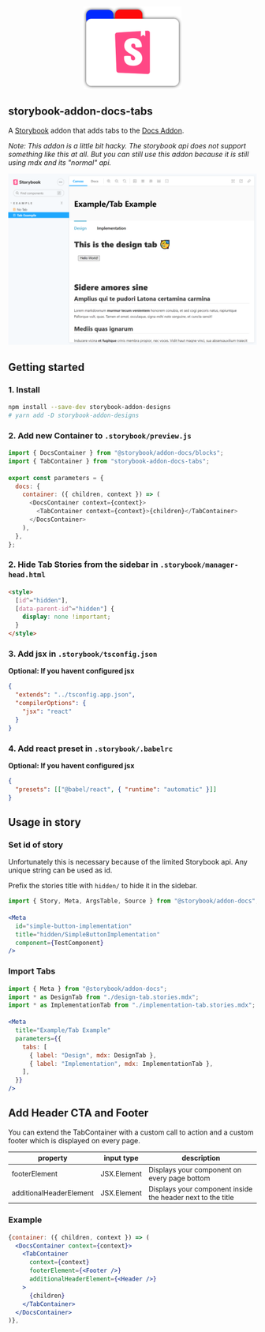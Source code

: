 <p align="center">
  <img src="logo.png">
</p>

## storybook-addon-docs-tabs

A [Storybook](https://github.com/storybooks/storybook) addon that adds tabs to the [Docs Addon](https://github.com/storybookjs/storybook/tree/next/addons/docs).

_Note: This addon is a little bit hacky. The storybook api does not support something like this at all. But you can still use this addon because it is still using mdx and its "normal" api._

<p align="center">
  <img src="screenshot.png">
</p>

## Getting started

### 1. Install

```sh
npm install --save-dev storybook-addon-designs
# yarn add -D storybook-addon-designs
```

### 2. Add new Container to `.storybook/preview.js`

```js
import { DocsContainer } from "@storybook/addon-docs/blocks";
import { TabContainer } from "storybook-addon-docs-tabs";

export const parameters = {
  docs: {
    container: ({ children, context }) => (
      <DocsContainer context={context}>
        <TabContainer context={context}>{children}</TabContainer>
      </DocsContainer>
    ),
  },
};
```

### 2. Hide Tab Stories from the sidebar in `.storybook/manager-head.html`

```html
<style>
  [id^="hidden"],
  [data-parent-id^="hidden"] {
    display: none !important;
  }
</style>
```

### 3. Add jsx in `.storybook/tsconfig.json`

**Optional: If you havent configured jsx**

```json
{
  "extends": "../tsconfig.app.json",
  "compilerOptions": {
    "jsx": "react"
  }
}
```

### 4. Add react preset in `.storybook/.babelrc`

**Optional: If you havent configured jsx**

```json
{
  "presets": [["@babel/react", { "runtime": "automatic" }]]
}
```

## Usage in story

### Set id of story

Unfortunately this is necessary because of the limited Storybook api. Any unique string can be used as id.

Prefix the stories title with `hidden/` to hide it in the sidebar.

```jsx
import { Story, Meta, ArgsTable, Source } from "@storybook/addon-docs";

<Meta
  id="simple-button-implementation"
  title="hidden/SimpleButtonImplementation"
  component={TestComponent}
/>
```

### Import Tabs

```jsx
import { Meta } from "@storybook/addon-docs";
import * as DesignTab from "./design-tab.stories.mdx";
import * as ImplementationTab from "./implementation-tab.stories.mdx";

<Meta
  title="Example/Tab Example"
  parameters={{
    tabs: [
      { label: "Design", mdx: DesignTab },
      { label: "Implementation", mdx: ImplementationTab },
    ],
  }}
/>
```

## Add Header CTA and Footer

You can extend the TabContainer with a custom call to action and a custom footer which is displayed on every page.

| property                | input type  | description                                                 |
| ----------------------- | ----------- | ----------------------------------------------------------- |
| footerElement           | JSX.Element | Displays your component on every page bottom                |
| additionalHeaderElement | JSX.Element | Displays your component inside the header next to the title |

### Example

```jsx
{container: ({ children, context }) => (
  <DocsContainer context={context}>
    <TabContainer
      context={context}
      footerElement={<Footer />}
      additionalHeaderElement={<Header />}
    >
      {children}
    </TabContainer>
  </DocsContainer>
)},
```
